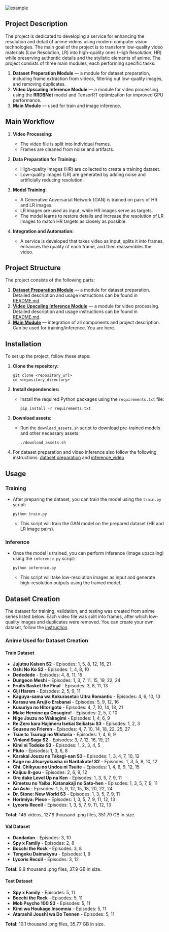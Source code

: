 ![example](https://github.com/user-attachments/assets/bea82d91-abe5-40a7-b1fa-2d23b9cdda93)

## Project Description

The project is dedicated to developing a service for enhancing the resolution and detail of anime videos using modern computer vision technologies. The main goal of the project is to transform low-quality video materials (Low Resolution, LR) into high-quality ones (High Resolution, HR) while preserving authentic details and the stylistic elements of anime. The project consists of three main modules, each performing specific tasks:

1. **Dataset Preparation Module** — a module for dataset preparation, including frame extraction from videos, filtering out low-quality images, and removing duplicates.
2. **Video Upscaling Inference Module** — a module for video processing using the **RRDBNet** model and TensorRT optimization for improved GPU performance.
3. **Main Module** — used for train and image inference.

## Main Workflow

1. **Video Processing:**
   - The video file is split into individual frames.
   - Frames are cleaned from noise and artifacts.

2. **Data Preparation for Training:**
   - High-quality images (HR) are collected to create a training dataset.
   - Low-quality images (LR) are generated by adding noise and artificially reducing resolution.

3. **Model Training:**
   - A Generative Adversarial Network (GAN) is trained on pairs of HR and LR images.
   - LR images are used as input, while HR images serve as targets.
   - The model learns to restore details and increase the resolution of LR images to match HR targets as closely as possible.

4. **Integration and Automation:**
   - A service is developed that takes video as input, splits it into frames, enhances the quality of each frame, and then reassembles the video.


## Project Structure

The project consists of the following parts:

1. **[Dataset Preparation Module](dataset_preparation/)** — a module for dataset preparation. Detailed description and usage instructions can be found in [README.md](dataset_preparation/README.md).
2. **[Video Upscaling Inference Module](inference_video/)** — a module for video processing. Detailed description and usage instructions can be found in [README.md](inference_video/README.md).
3. **[Main Module](README.md)** — integration of all components and project description. Can be used for training/inference. You are here.

## Installation

To set up the project, follow these steps:

1. **Clone the repository:**
   ```
   git clone <repository_url>
   cd <repository_directory>
   ```

2. **Install dependencies:**
   - Install the required Python packages using the `requirements.txt` file:
     ```
     pip install -r requirements.txt
     ```

3. **Download assets:**
   - Run the `download_assets.sh` script to download pre-trained models and other necessary assets:
     ```
     ./download_assets.sh
     ```
4. For dataset preparation and video inference also follow the following instructions: [dataset preparation](dataset_preparation/README.md) and [inference_video](inference_video/README.md)
## Usage

### Training
- After preparing the dataset, you can train the model using the `train.py` script:
  ```
  python train.py
  ```
  - This script will train the GAN model on the prepared dataset (HR and LR image pairs).

### Inference
- Once the model is trained, you can perform inference (image upscaling) using the `inference.py` script:
  ```
  python inference.py
  ```
  - This script will take low-resolution images as input and generate high-resolution outputs using the trained model.

## Dataset Creation

The dataset for training, validation, and testing was created from anime series listed below. Each video file was split into frames, after which low-quality images and duplicates were removed.
You can create your own dataset, follow the [instruction](dataset_preparation/README.md).

### Anime Used for Dataset Creation

#### Train Dataset
- **Jujutsu Kaisen S2** - Episodes: 1, 5, 8, 12, 16, 21
- **Oshi No Ko S2** - Episodes: 1, 4, 8, 10
- **Dededede** - Episodes: 4, 8, 11, 15
- **Dungeon Meshi** - Episodes: 1, 3, 7, 11, 15, 19, 22, 24
- **Fruits Basket the Final** - Episodes: 3, 8, 11, 13
- **Giji Harem** - Episodes: 2, 5, 9, 11
- **Kaguya-sama wa Kokurasetai: Ultra Romantic** - Episodes: 4, 6, 10, 13
- **Karasu wa Aruji o Erabanai** - Episodes: 5, 9, 12, 16
- **Kusuriya no Hitorigoto** - Episodes: 4, 7, 10, 14, 18, 21
- **Make Heroine ga Oosugiru!** - Episodes: 2, 5, 7, 10
- **Nige Jouzu no Wakagimi** - Episodes: 1, 4, 6, 9
- **Re:Zero kara Hajimeru Isekai Seikatsu S3** - Episodes: 1, 2, 3
- **Sousou no Frieren** - Episodes: 4, 7, 10, 14, 18, 22, 25, 27
- **Tsue to Tsurugi no Wistoria** - Episodes: 1, 4, 6, 9
- **Vinland Saga S2** - Episodes: 3, 7, 12, 16, 19, 21
- **Kimi ni Todoke S3** - Episodes: 1, 2, 3, 4, 5
- **Pluto** - Episodes: 1, 3, 6, 8
- **Karakai Jouzu no Takagi-san S3** - Episodes: 1, 3, 4, 7, 10, 12
- **Kage no Jitsuryokusha ni Naritakute! S2** - Episodes: 1, 3, 5, 8, 10, 12
- **Chi. Chikyuu no Undou ni Tsuite** - Episodes: 1, 4, 6, 9, 12, 15
- **Kaijuu 8-gou** - Episodes: 2, 6, 9, 12
- **Ore dake Level Up na Ken** - Episodes: 1, 3, 5, 7, 9, 11
- **Kimetsu no Yaiba: Katanakaji no Sato-hen** - Episodes: 1, 3, 5, 7, 9, 11
- **Ao Ashi** - Episodes: 1, 5, 9, 12, 15, 18, 20, 22, 24
- **Dr. Stone: New World S3** - Episodes: 1, 3, 5, 7, 9, 11
- **Horimiya: Piece** - Episodes: 1, 3, 5, 7, 9, 11, 12, 13
- **Lycoris Recoil** - Episodes: 1, 3, 5, 7, 9, 11, 12, 13

**Total:** 146 videos, 127.9 thousand .png files, 351.79 GB in size.

#### Val Dataset
- **Dandadan** - Episodes: 3, 10
- **Spy x Family** - Episodes: 2, 8
- **Bocchi the Rock** - Episodes: 3, 8
- **Tengoku Daimakyou** - Episodes: 1, 9
- **Lycoris Recoil** - Episodes: 3, 12

**Total:** 9.9 thousand .png files, 37.9 GB in size.

#### Test Dataset
- **Spy x Family** - Episodes: 5, 11
- **Bocchi the Rock** - Episodes: 5, 11
- **Mob Psycho 100 S3** - Episodes: 5, 11
- **Kimi wa Houkago Insomnia** - Episodes: 5, 11
- **Atarashii Joushi wa Do Tennen** - Episodes: 5, 11

**Total:** 10.1 thousand .png files, 35.77 GB in size.

